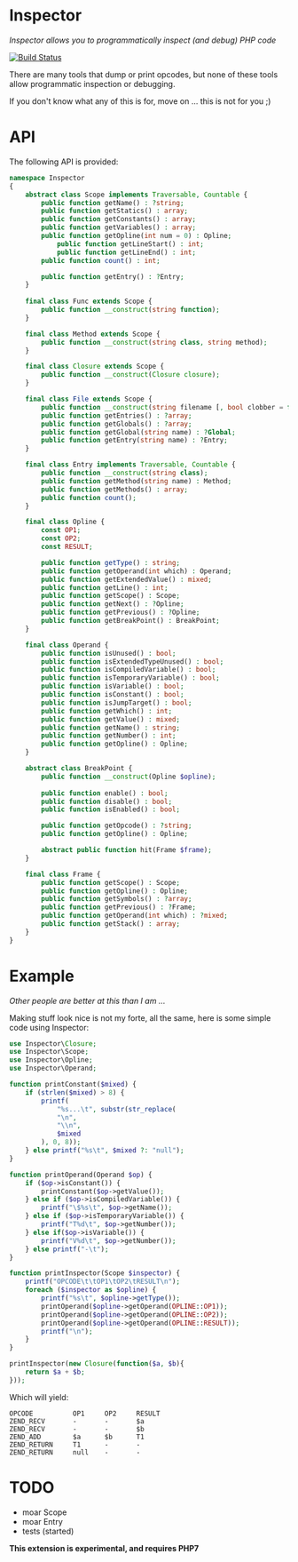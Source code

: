 Inspector
========
*Inspector allows you to programmatically inspect (and debug) PHP code*

[![Build Status](https://travis-ci.org/krakjoe/inspector.svg?branch=master)](https://travis-ci.org/krakjoe/inspector)

There are many tools that dump or print opcodes, but none of these tools allow programmatic inspection or debugging.

If you don't know what any of this is for, move on ... this is not for you ;)

API
===

The following API is provided:

```php
namespace Inspector
{
	abstract class Scope implements Traversable, Countable {
		public function getName() : ?string;
		public function getStatics() : array;
		public function getConstants() : array;
		public function getVariables() : array;
		public function getOpline(int num = 0) : Opline;
        	public function getLineStart() : int;
        	public function getLineEnd() : int;
		public function count() : int;

		public function getEntry() : ?Entry;
	}
	
	final class Func extends Scope {
		public function __construct(string function);
	}

	final class Method extends Scope {
		public function __construct(string class, string method);
	}

	final class Closure extends Scope {
		public function __construct(Closure closure);
	}

	final class File extends Scope {
		public function __construct(string filename [, bool clobber = false]);
		public function getEntries() : ?array;
		public function getGlobals() : ?array;
		public function getGlobal(string name) : ?Global;
		public function getEntry(string name) : ?Entry;
	}

	final class Entry implements Traversable, Countable {
		public function __construct(string class);
		public function getMethod(string name) : Method;
		public function getMethods() : array;
		public function count();
	}

	final class Opline {
		const OP1;
		const OP2;
		const RESULT;

		public function getType() : string;
		public function getOperand(int which) : Operand;
		public function getExtendedValue() : mixed;
		public function getLine() : int;
		public function getScope() : Scope;
		public function getNext() : ?Opline;
		public function getPrevious() : ?Opline;
		public function getBreakPoint() : BreakPoint;
	}

	final class Operand {
		public function isUnused() : bool;
		public function isExtendedTypeUnused() : bool;
		public function isCompiledVariable() : bool;
		public function isTemporaryVariable() : bool;
		public function isVariable() : bool;
		public function isConstant() : bool;
		public function isJumpTarget() : bool;
		public function getWhich() : int;
		public function getValue() : mixed;
		public function getName() : string;
		public function getNumber() : int;
		public function getOpline() : Opline;
	}

	abstract class BreakPoint {
		public function __construct(Opline $opline);
	
		public function enable() : bool;
		public function disable() : bool;
		public function isEnabled() : bool;

		public function getOpcode() : ?string;
		public function getOpline() : Opline;

		abstract public function hit(Frame $frame);
	}

	final class Frame {
		public function getScope() : Scope;
		public function getOpline() : Opline;
		public function getSymbols() : ?array;
		public function getPrevious() : ?Frame;
		public function getOperand(int which) : ?mixed;
		public function getStack() : array;
	}
}
```

Example
======
*Other people are better at this than I am ...*

Making stuff look nice is not my forte, all the same, here is some simple code using Inspector:

```php
use Inspector\Closure;
use Inspector\Scope;
use Inspector\Opline;
use Inspector\Operand;

function printConstant($mixed) {
	if (strlen($mixed) > 8) {
		printf(
			"%s...\t", substr(str_replace(
			"\n",
			"\\n",
			$mixed
		), 0, 8));
	} else printf("%s\t", $mixed ?: "null");
}

function printOperand(Operand $op) {
	if ($op->isConstant()) {
		printConstant($op->getValue());
	} else if ($op->isCompiledVariable()) {
		printf("\$%s\t", $op->getName());
	} else if ($op->isTemporaryVariable()) {
		printf("T%d\t", $op->getNumber());
	} else if($op->isVariable()) {
		printf("V%d\t", $op->getNumber());
	} else printf("-\t");
}

function printInspector(Scope $inspector) {
	printf("OPCODE\t\tOP1\tOP2\tRESULT\n");
	foreach ($inspector as $opline) {
		printf("%s\t", $opline->getType());
		printOperand($opline->getOperand(OPLINE::OP1));
		printOperand($opline->getOperand(OPLINE::OP2));
		printOperand($opline->getOperand(OPLINE::RESULT));
		printf("\n");
	}
}

printInspector(new Closure(function($a, $b){
	return $a + $b;
}));
```

Which will yield:

```
OPCODE          OP1     OP2     RESULT
ZEND_RECV       -       -       $a
ZEND_RECV       -       -       $b
ZEND_ADD        $a      $b      T1
ZEND_RETURN     T1      -       -
ZEND_RETURN     null    -       -
```

TODO
====

 * moar Scope
 * moar Entry
 * tests (started)

**This extension is experimental, and requires PHP7**

